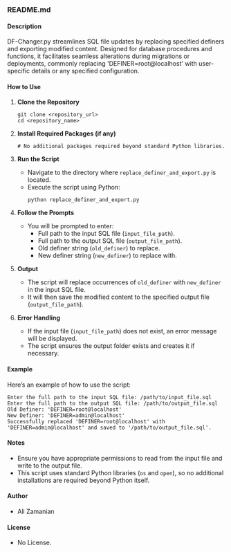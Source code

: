 
### README.md

#### Description
DF-Changer.py streamlines SQL file updates by replacing specified definers and exporting modified content. Designed for database procedures and functions, it facilitates seamless alterations during migrations or deployments, commonly replacing 'DEFINER=root@localhost' with user-specific details or any specified configuration.

#### How to Use
1. **Clone the Repository**
   ```
   git clone <repository_url>
   cd <repository_name>
   ```

2. **Install Required Packages (if any)**
   ```
   # No additional packages required beyond standard Python libraries.
   ```

3. **Run the Script**
   - Navigate to the directory where `replace_definer_and_export.py` is located.
   - Execute the script using Python:
     ```
     python replace_definer_and_export.py
     ```

4. **Follow the Prompts**
   - You will be prompted to enter:
     - Full path to the input SQL file (`input_file_path`).
     - Full path to the output SQL file (`output_file_path`).
     - Old definer string (`old_definer`) to replace.
     - New definer string (`new_definer`) to replace with.

5. **Output**
   - The script will replace occurrences of `old_definer` with `new_definer` in the input SQL file.
   - It will then save the modified content to the specified output file (`output_file_path`).

6. **Error Handling**
   - If the input file (`input_file_path`) does not exist, an error message will be displayed.
   - The script ensures the output folder exists and creates it if necessary.

#### Example
Here’s an example of how to use the script:

```
Enter the full path to the input SQL file: /path/to/input_file.sql
Enter the full path to the output SQL file: /path/to/output_file.sql
Old Definer: 'DEFINER=root@localhost'
New Definer: 'DEFINER=admin@localhost'
Successfully replaced 'DEFINER=root@localhost' with 'DEFINER=admin@localhost' and saved to '/path/to/output_file.sql'.
```

#### Notes
- Ensure you have appropriate permissions to read from the input file and write to the output file.
- This script uses standard Python libraries (`os` and `open`), so no additional installations are required beyond Python itself.

#### Author
- Ali Zamanian

#### License
- No License.
